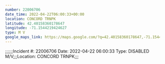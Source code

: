 ```yaml
---
number: 22006706
date_time: 2022-04-22T06:00:33+00:00
location: CONCORD TRNPK
latitude: 42.40158360178647
longitude: -71.1544219424627
type: M V
google_maps_link: https://maps.google.com/?q=42.40158360178647,-71.1544219424627
---
```


;;;;;;Incident #: 22006706  Date: 2022-04-22 06:00:33   Type: DISABLED M/V;;;Location: CONCORD TRNPK;;;
